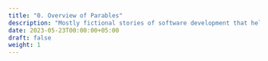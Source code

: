```yaml
---
title: "0. Overview of Parables"
description: "Mostly fictional stories of software development that help to convey ideas."
date: 2023-05-23T00:00:00+05:00
draft: false
weight: 1
---
```

